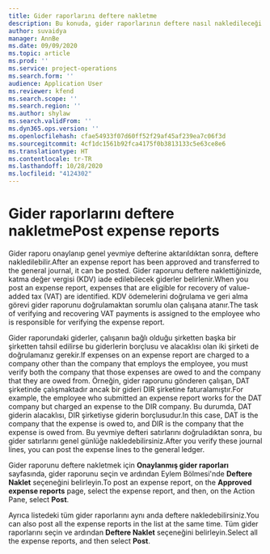```yaml
---
title: Gider raporlarını deftere nakletme
description: Bu konuda, gider raporlarının deftere nasıl nakledileceği açıklanmaktadır.
author: suvaidya
manager: AnnBe
ms.date: 09/09/2020
ms.topic: article
ms.prod: ''
ms.service: project-operations
ms.search.form: ''
audience: Application User
ms.reviewer: kfend
ms.search.scope: ''
ms.search.region: ''
ms.author: shylaw
ms.search.validFrom: ''
ms.dyn365.ops.version: ''
ms.openlocfilehash: cfae54933f07d60ff52f29af45af239ea7c06f3d
ms.sourcegitcommit: 4cf1dc1561b92fca4175f0b3813133c5e63ce8e6
ms.translationtype: HT
ms.contentlocale: tr-TR
ms.lasthandoff: 10/28/2020
ms.locfileid: "4124302"
---
```

# <a name="post-expense-reports"></a><span data-ttu-id="a04ad-103">Gider raporlarını deftere nakletme</span><span class="sxs-lookup"><span data-stu-id="a04ad-103">Post expense reports</span></span>

<span data-ttu-id="a04ad-104">Gider raporu onaylanıp genel yevmiye defterine aktarıldıktan sonra, deftere nakledilebilir.</span><span class="sxs-lookup"><span data-stu-id="a04ad-104">After an expense report has been approved and transferred to the general journal, it can be posted.</span></span> <span data-ttu-id="a04ad-105">Gider raporunu deftere naklettiğinizde, katma değer vergisi (KDV) iade edilebilecek giderler belirlenir.</span><span class="sxs-lookup"><span data-stu-id="a04ad-105">When you post an expense report, expenses that are eligible for recovery of value-added tax (VAT) are identified.</span></span> <span data-ttu-id="a04ad-106">KDV ödemelerini doğrulama ve geri alma görevi gider raporunu doğrulamaktan sorumlu olan çalışana atanır.</span><span class="sxs-lookup"><span data-stu-id="a04ad-106">The task of verifying and recovering VAT payments is assigned to the employee who is responsible for verifying the expense report.</span></span>

<span data-ttu-id="a04ad-107">Gider raporundaki giderler, çalışanın bağlı olduğu şirketten başka bir şirketten tahsil edilirse bu giderlerin borçlusu ve alacaklısı olan iki şirketi de doğrulamanız gerekir.</span><span class="sxs-lookup"><span data-stu-id="a04ad-107">If expenses on an expense report are charged to a company other than the company that employs the employee, you must verify both the company that those expenses are owed to and the company that they are owed from.</span></span> <span data-ttu-id="a04ad-108">Örneğin, gider raporunu gönderen çalışan, DAT şirketinde çalışmaktadır ancak bir gideri DIR şirketine faturalamıştır.</span><span class="sxs-lookup"><span data-stu-id="a04ad-108">For example, the employee who submitted an expense report works for the DAT company but charged an expense to the DIR company.</span></span> <span data-ttu-id="a04ad-109">Bu durumda, DAT giderin alacaklısı, DIR şirketiyse giderin borçlusudur.</span><span class="sxs-lookup"><span data-stu-id="a04ad-109">In this case, DAT is the company that the expense is owed to, and DIR is the company that the expense is owed from.</span></span> <span data-ttu-id="a04ad-110">Bu yevmiye defteri satırlarını doğruladıktan sonra, bu gider satırlarını genel günlüğe nakledebilirsiniz.</span><span class="sxs-lookup"><span data-stu-id="a04ad-110">After you verify these journal lines, you can post the expense lines to the general ledger.</span></span>

<span data-ttu-id="a04ad-111">Gider raporunu deftere nakletmek için **Onaylanmış gider raporları** sayfasında, gider raporunu seçin ve ardından Eylem Bölmesi'nde **Deftere Naklet** seçeneğini belirleyin.</span><span class="sxs-lookup"><span data-stu-id="a04ad-111">To post an expense report, on the **Approved expense reports** page, select the expense report, and then, on the Action Pane, select **Post**.</span></span>

<span data-ttu-id="a04ad-112">Ayrıca listedeki tüm gider raporlarını aynı anda deftere nakledebilirsiniz.</span><span class="sxs-lookup"><span data-stu-id="a04ad-112">You can also post all the expense reports in the list at the same time.</span></span> <span data-ttu-id="a04ad-113">Tüm gider raporlarını seçin ve ardından **Deftere Naklet** seçeneğini belirleyin.</span><span class="sxs-lookup"><span data-stu-id="a04ad-113">Select all the expense reports, and then select **Post**.</span></span>
